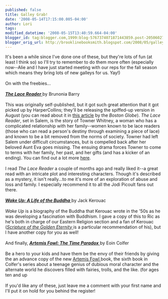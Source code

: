 ```yaml
---
published: false
title: Galley Grab!
date: '2008-05-14T17:15:00.005-04:00'
author: Lori
tags: 
modified_datetime: '2008-05-15T13:40:59.664-04:00'
blogger_id: tag:blogger.com,1999:blog-5767374071871443859.post-2050602785624804014
blogger_orig_url: http://brooklinebooksmith.blogspot.com/2008/05/galley-grab.html
---
```


It's been a while since I've done one of these, but they're lots of fun (at least I think so) so I'll try to remember to do them more often (especially now--Alie and I have just started meeting with our reps for the fall season which means they bring lots of new galleys for us. Yay!)<br /><br />On with the freebies...<br /><br /><a href="http://brookline.booksense.com/NASApp/store/Product?s=showproduct&amp;isbn=9780061624766"><strong><em>The Lace Reader</em></strong> </a>by Brunonia Barry<br /><br />This was originally self-published, but it got such great attention that it got picked up by HarperCollins; they'll be releasing the spiffed-up version in August (you can read about it in <a href="http://www.boston.com/ae/books/articles/2008/01/13/salem_author_self_publishes_herself_into_a_novel_2m_payday/">this article</a> by the <em>Boston Globe</em>). <em>The Lace Reader</em>, set in Salem, is the story of Towner Whitney, a woman who has a complicated relationship with her family--women known to be lace readers (those who can read a person's destiny through examining a piece of lace) and known to be a bit removed from the norms of society. Towner had left Salem under difficult circumstances, but is compelled back after her beloved Aunt Eva goes missing. The ensuing drama forces Towner to come to terms with her family, her past, and her gifts (and has a kicker of an ending). You can find out a lot more <a href="http://www.lacereader.com/">here</a>.<br /><br />I read <em>The Lace Reader</em> a couple of months ago and really liked it--a great read with an intricate plot and interesting characters. Though it's described as a mystery, it isn't really...to me it's more of an exploration of abuse and loss and family. I especially recommend it to all the Jodi Picoult fans out there.<br /><br /><a href="http://brookline.booksense.com/NASApp/store/Product?s=showproduct&amp;isbn=9780670019571"><strong><em>Wake Up: A Life of the Buddha</em></strong> </a>by Jack Kerouac<br /><br /><em>Wake Up</em> is a biography of the Buddha that Kerouac wrote in the '50s as he was developing a fascination with Buddhism. I gave a copy of this to Ric as he's both in charge of our Eastern Religion section and a fan of Kerouac (<a href="http://brookline.booksense.com/NASApp/store/Product?s=showproduct&amp;isbn=9780872862913"><em>Scripture of the Golden Eternity</em> </a>is a particular recommendation of his), but I have another copy for you as well!<br /><br />And finally, <a href="http://brookline.booksense.com/NASApp/store/Product?s=showproduct&amp;isbn=9781423108368"><strong><em>Artemis Fowl: The Time Paradox</em></strong> </a>by Eoin Colfer<br /><br />Be a hero to your kids and have them be the envy of their friends by giving the an advance copy of the new <a href="http://www.artemisfowl.com/">Artemis Fowl </a>book, the sixth book in Colfer's series about a teenage genius of dubious moral character and the alternate world he discovers filled with fairies, trolls, and the like. (for ages ten and up<br /><br />If you'd like any of these, just leave me a comment with your first name and I'll put it on hold for you behind the register!